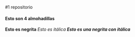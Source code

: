 #1 repositorio
#### Esto son 4 almohadillas
**Esto es negrita**
*Esto es itálica*
**_Esto es una negrita con itálica_**